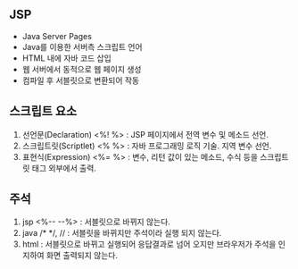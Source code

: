 ## JSP
- Java Server Pages
- Java를 이용한 서버측 스크립트 언어
- HTML 내에 자바 코드 삽입
- 웹 서버에서 동적으로 웹 페이지 생성
- 컴파일 후 서블릿으로 변환되어 작동

## 스크립트 요소
1. 선언문(Declaration) <%! %> : JSP 페이지에서 전역 변수 및 메소드 선언.
2. 스크립트릿(Scriptlet) <% %> : 자바 프로그래밍 로직 기술. 지역 변수 선언.
3. 표현식(Expression) <%= %> : 변수, 리턴 값이 있는 메소드, 수식 등을 스크립트릿 태그 외부에서 출력.

## 주석
1. jsp <%-- --%> : 서블릿으로 바뀌지 않는다.
2. java /* */, // : 서블릿을 바뀌지만 주석이라 실행 되지 않는다.
3. html <!-- --> : 서블릿으로 바뀌고 실행되어 응답결과로 넘어 오지만 브라우저가 주석을 인지하여 화면 출력되지 않는다.
